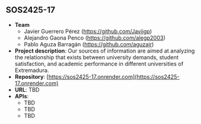 ## SOS2425-17

- **Team**
  - Javier Guerrero Pérez (https://github.com/Javiigp)
  - Alejandro Gaona Penco (https://github.com/alegp2003)
  - Pablo Aguza Barragán (https://github.com/aguzajr)
- **Project description**: Our sources of information are aimed at analyzing the relationship that exists between university demands, student satisfaction, and academic performance in different universities of Extremadura.
- **Repository**: [https://sos2425-17.onrender.com](https://sos2425-17.onrender.com)
- **URL**: TBD
-  **APIs**:
    - TBD
    - TBD
    - TBD